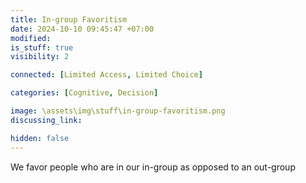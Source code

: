 ```yaml
---
title: In-group Favoritism
date: 2024-10-10 09:45:47 +07:00
modified: 
is_stuff: true
visibility: 2

connected: [Limited Access, Limited Choice]

categories: [Cognitive, Decision]

image: \assets\img\stuff\in-group-favoritism.png
discussing_link: 

hidden: false
---
```


We favor people who are in our in-group as opposed to an out-group